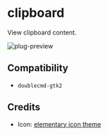clipboard
========
View clipboard content.

![plug-preview](https://i.imgur.com/JOkPSJQ.png)

## Compatibility
- `doublecmd-gtk2`

## Credits
- Icon: [elementary icon theme](https://github.com/elementary/icons/)
